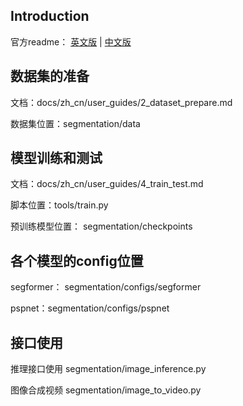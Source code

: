 ## Introduction
官方readme： [英文版](README-original.md)  | [中文版](README_zh-CN.md)

## 数据集的准备    
文档：docs/zh_cn/user_guides/2_dataset_prepare.md

数据集位置：segmentation/data

## 模型训练和测试  
文档：docs/zh_cn/user_guides/4_train_test.md

脚本位置：tools/train.py

预训练模型位置： segmentation/checkpoints


## 各个模型的config位置
segformer： segmentation/configs/segformer

pspnet：segmentation/configs/pspnet


## 接口使用
推理接口使用 segmentation/image_inference.py

图像合成视频 segmentation/image_to_video.py